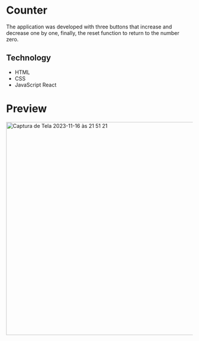 # Counter

The application was developed with three buttons that increase and decrease one by one, finally, the reset function to return to the number zero.

## Technology

* HTML
* CSS
* JavaScript React

# Preview
<img width="576" alt="Captura de Tela 2023-11-16 às 21 51 21" src="https://github.com/AnnaKB9997/contador-react/assets/123194582/bd51c514-a1af-4d6d-a81b-5710bbc495d4">


